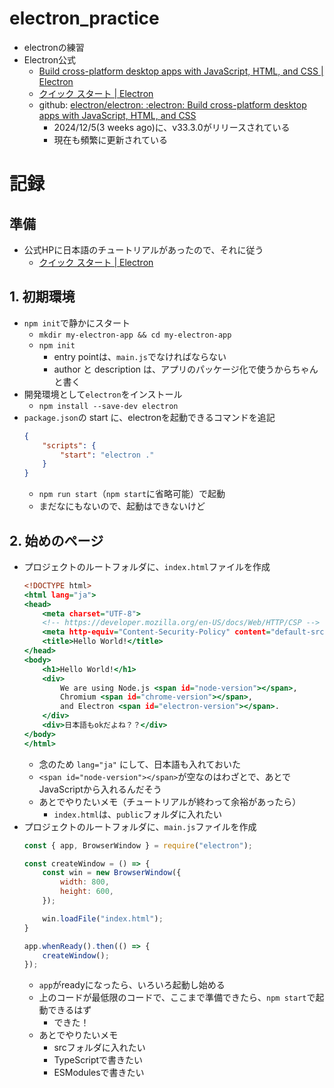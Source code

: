 # electron_practice

- electronの練習
- Electron公式
  - [Build cross-platform desktop apps with JavaScript, HTML, and CSS | Electron](https://www.electronjs.org/ja/)
  - [クイック スタート | Electron](https://www.electronjs.org/ja/docs/latest/tutorial/quick-start)
  - github: [electron/electron: :electron: Build cross-platform desktop apps with JavaScript, HTML, and CSS](https://github.com/electron/electron)
    - 2024/12/5(3 weeks ago)に、v33.3.0がリリースされている
    - 現在も頻繁に更新されている

# 記録
## 準備
- 公式HPに日本語のチュートリアルがあったので、それに従う
  - [クイック スタート | Electron](https://www.electronjs.org/ja/docs/latest/tutorial/quick-start)

## 1. 初期環境
- `npm init`で静かにスタート
  - `mkdir my-electron-app && cd my-electron-app`
  - `npm init`
    - entry pointは、`main.js`でなければならない
    - author と description は、アプリのパッケージ化で使うからちゃんと書く
- 開発環境として`electron`をインストール
  - `npm install --save-dev electron`
- `package.json`の start に、electronを起動できるコマンドを追記
    ```package.json
    {
        "scripts": {
            "start": "electron ."
        }
    }
    ```
    - `npm run start`（`npm start`に省略可能）で起動
    - まだなにもないので、起動はできないけど

## 2. 始めのページ
- プロジェクトのルートフォルダに、`index.html`ファイルを作成
    ```html:my-electron-app/index.html
    <!DOCTYPE html>
    <html lang="ja">
    <head>
        <meta charset="UTF-8">
        <!-- https://developer.mozilla.org/en-US/docs/Web/HTTP/CSP -->
        <meta http-equiv="Content-Security-Policy" content="default-src 'self'; script-src 'self'">
        <title>Hello World!</title>
    </head>
    <body>
        <h1>Hello World!</h1>
        <div>
            We are using Node.js <span id="node-version"></span>,
            Chromium <span id="chrome-version"></span>,
            and Electron <span id="electron-version"></span>.
        </div>
        <div>日本語もokだよね？？</div>
    </body>
    </html>
    ```
    - 念のため `lang="ja"` にして、日本語も入れておいた
    - `<span id="node-version"></span>`が空なのはわざとで、あとでJavaScriptから入れるんだそう
    - あとでやりたいメモ（チュートリアルが終わって余裕があったら）
      - `index.html`は、`public`フォルダに入れたい
- プロジェクトのルートフォルダに、`main.js`ファイルを作成
    ```javascript:my-electron-app/main.js
    const { app, BrowserWindow } = require("electron");

    const createWindow = () => {
        const win = new BrowserWindow({
            width: 800,
            height: 600,
        });

        win.loadFile("index.html");
    }
    
    app.whenReady().then(() => {
        createWindow();
    });
    ```
    - `app`がreadyになったら、いろいろ起動し始める
    - 上のコードが最低限のコードで、ここまで準備できたら、`npm start`で起動できるはず
      - できた！
    - あとでやりたいメモ
      - srcフォルダに入れたい
      - TypeScriptで書きたい
      - ESModulesで書きたい

